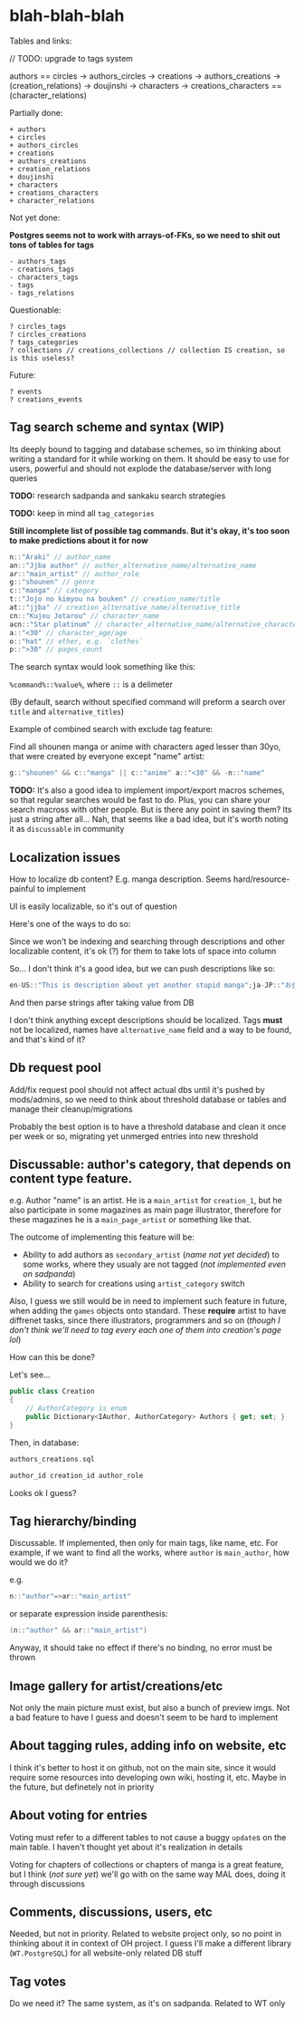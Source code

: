 # blah-blah-blah

Tables and links:

// TODO: upgrade to tags system

authors == circles -> authors_circles -> creations -> authors_creations -> (creation_relations) -> doujinshi -> characters -> creations_characters == (character_relations)

Partially done:

```text
+ authors
+ circles
+ authors_circles
+ creations
+ authors_creations
+ creation_relations
+ doujinshi
+ characters
+ creations_characters
+ character_relations
```

Not yet done:

**Postgres seems not to work with arrays-of-FKs, so we need to shit out tons of tables for tags**

```text
- authors_tags
- creations_tags
- characters_tags
- tags
- tags_relations
```

Questionable:

```text
? circles_tags
? circles_creations
? tags_categories
? collections // creations_collections // collection IS creation, so is this useless?
```

Future:

```text
? events
? creations_events
```

## Tag search scheme and syntax (WIP)

Its deeply bound to tagging and database schemes, so im thinking about writing a standard for it while working on them. It should be easy to use for users, powerful and should not explode the database/server with long queries

**TODO:** research sadpanda and sankaku search strategies

**TODO:** keep in mind all `tag_categories`

**Still incomplete list of possible tag commands. But it's okay, it's too soon to make predictions about it for now**

```c
n::"Araki" // author_name
an::"Jjba author" // author_alternative_name/alternative_name
ar::"main_artist" // author_role
g::"shounen" // genre
c::"manga" // category
t::"Jojo no kimyou na bouken" // creation_name/title
at::"jjba" // creation_alternative_name/alternative_title
cn::"Kujou Jotarou" // character_name
acn::"Star platinum" // character_alternative_name/alternative_character_name
a::"<30" // character_age/age
o::"hat" // other, e.g. `clothes`
p::">30" // pages_count
```

The search syntax would look something like this:

`%command%::%value%`, where `::` is a delimeter

(By default, search without specified command will preform a search over `title` and `alternative_titles`)

Example of combined search with exclude tag feature:

Find all shounen manga or anime with characters aged lesser than 30yo, that were created by
everyone except "name" artist:

```c
g::"shounen" && c::"manga" || c::"anime" a::"<30" && -n::"name"
```

**TODO:** It's also a good idea to implement import/export macros schemes, so that regular searches would be fast to do. Plus, you can share your search macross with other people. But is there any point in saving them? Its just a string after all... Nah, that seems like a bad idea, but it's worth noting it as `discussable` in community

## Localization issues

How to localize db content? E.g. manga description. Seems hard/resource-painful to implement

UI is easily localizable, so it's out of question

Here's one of the ways to do so:

Since we won't be indexing and searching through descriptions and other localizable content, it's ok (?) for them to take lots of space into column

So... I don't think it's a good idea, but we can push descriptions like so:

```c
en-US::"This is description about yet another stupid manga";ja-JP::"お金が欲しい"
```

And then parse strings after taking value from DB

I don't think anything except descriptions should be localized. Tags **must** not be localized, names have `alternative_name` field and a way to be found, and that's kind of it?

## Db request pool

Add/fix request pool should not affect actual dbs until it's pushed by mods/admins, so we need to think about threshold database or tables and manage their cleanup/migrations

Probably the best option is to have a threshold database and clean it once per week or so, migrating yet unmerged entries into new threshold

## Discussable: author's category, that depends on content type feature.

e.g. Author "name" is an artist. He is a `main_artist` for `creation_1`, but he also participate in some magazines as main page illustrator, therefore for these magazines he is a `main_page_artist` or something like that.

The outcome of implementing this feature will be:
- Ability to add authors as `secondary_artist` (*name not yet decided*) to some works, where they usualy are not tagged (*not implemented even on sadpanda*)
- Ability to search for creations using `artist_category` switch

Also, I guess we still would be in need to implement such feature in future, when adding the `games` objects onto standard. These **require** artist to have diffrenet tasks, since there illustrators, programmers and so on (*though I don't think we'll need to tag every each one of them into creation's page lol*)

How can this be done?

Let's see...

```c#
public class Creation
{
    // AuthorCategory is enum
    public Dictionary<IAuthor, AuthorCategory> Authors { get; set; }
}
```

Then, in database:

```c
authors_creations.sql

author_id creation_id author_role
```

Looks ok I guess?

## Tag hierarchy/binding

Discussable. If implemented, then only for main tags, like name, etc. For example, if we want to find all the works, where `author` is `main_author`, how would we do it?

e.g.

```c
n::"author"=>ar::"main_artist"
```

or separate expression inside parenthesis:

```c
(n::"author" && ar::"main_artist")
```

Anyway, it should take no effect if there's no binding, no error must be thrown

## Image gallery for artist/creations/etc

Not only the main picture must exist, but also a bunch of preview imgs. Not a bad feature to have I guess and doesn't seem to be hard to implement

## About tagging rules, adding info on website, etc

I think it's better to host it on github, not on the main site, since it would require some resources into developing own wiki, hosting it, etc. Maybe in the future, but definetely not in priority

## About voting for entries

Voting must refer to a different tables to not cause a buggy `update`s on the main table. I haven't thought yet about it's realization in details

Voting for chapters of collections or chapters of manga is a great feature, but I think (*not sure yet*) we'll go with on the same way MAL does, doing it through discussions

## Comments, discussions, users, etc

Needed, but not in priority. Related to website project only, so no point in thinking about it in context of OH project. I guess I'll make a different library (`WT.PostgreSQL`) for all website-only related DB stuff

## Tag votes

Do we need it? The same system, as it's on sadpanda. Related to WT only
